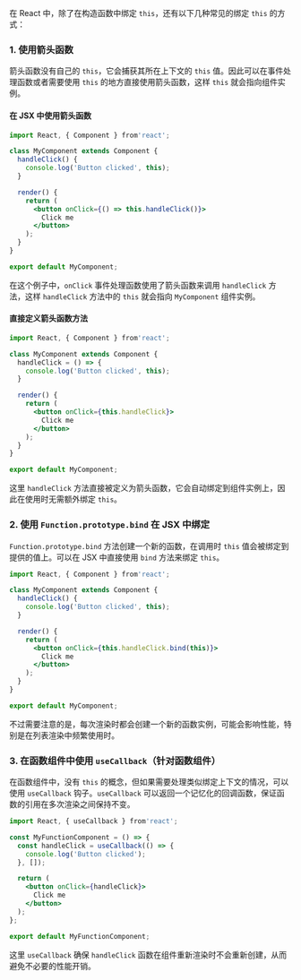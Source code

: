 在 React 中，除了在构造函数中绑定 `this`，还有以下几种常见的绑定 `this` 的方式：

### 1. 使用箭头函数
箭头函数没有自己的 `this`，它会捕获其所在上下文的 `this` 值。因此可以在事件处理函数或者需要使用 `this` 的地方直接使用箭头函数，这样 `this` 就会指向组件实例。

#### 在 JSX 中使用箭头函数
```jsx
import React, { Component } from'react';

class MyComponent extends Component {
  handleClick() {
    console.log('Button clicked', this);
  }

  render() {
    return (
      <button onClick={() => this.handleClick()}>
        Click me
      </button>
    );
  }
}

export default MyComponent;
```
在这个例子中，`onClick` 事件处理函数使用了箭头函数来调用 `handleClick` 方法，这样 `handleClick` 方法中的 `this` 就会指向 `MyComponent` 组件实例。

#### 直接定义箭头函数方法
```jsx
import React, { Component } from'react';

class MyComponent extends Component {
  handleClick = () => {
    console.log('Button clicked', this);
  }

  render() {
    return (
      <button onClick={this.handleClick}>
        Click me
      </button>
    );
  }
}

export default MyComponent;
```
这里 `handleClick` 方法直接被定义为箭头函数，它会自动绑定到组件实例上，因此在使用时无需额外绑定 `this`。

### 2. 使用 `Function.prototype.bind` 在 JSX 中绑定
`Function.prototype.bind` 方法创建一个新的函数，在调用时 `this` 值会被绑定到提供的值上。可以在 JSX 中直接使用 `bind` 方法来绑定 `this`。
```jsx
import React, { Component } from'react';

class MyComponent extends Component {
  handleClick() {
    console.log('Button clicked', this);
  }

  render() {
    return (
      <button onClick={this.handleClick.bind(this)}>
        Click me
      </button>
    );
  }
}

export default MyComponent;
```
不过需要注意的是，每次渲染时都会创建一个新的函数实例，可能会影响性能，特别是在列表渲染中频繁使用时。

### 3. 在函数组件中使用 `useCallback`（针对函数组件）
在函数组件中，没有 `this` 的概念，但如果需要处理类似绑定上下文的情况，可以使用 `useCallback` 钩子。`useCallback` 可以返回一个记忆化的回调函数，保证函数的引用在多次渲染之间保持不变。
```jsx
import React, { useCallback } from'react';

const MyFunctionComponent = () => {
  const handleClick = useCallback(() => {
    console.log('Button clicked');
  }, []);

  return (
    <button onClick={handleClick}>
      Click me
    </button>
  );
};

export default MyFunctionComponent;
```
这里 `useCallback` 确保 `handleClick` 函数在组件重新渲染时不会重新创建，从而避免不必要的性能开销。 
